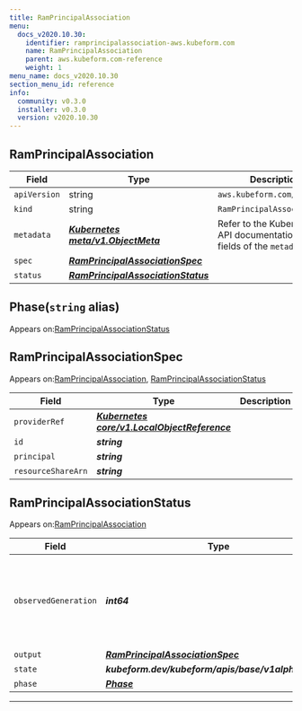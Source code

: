 ```yaml
---
title: RamPrincipalAssociation
menu:
  docs_v2020.10.30:
    identifier: ramprincipalassociation-aws.kubeform.com
    name: RamPrincipalAssociation
    parent: aws.kubeform.com-reference
    weight: 1
menu_name: docs_v2020.10.30
section_menu_id: reference
info:
  community: v0.3.0
  installer: v0.3.0
  version: v2020.10.30
---
```


## RamPrincipalAssociation
| Field | Type | Description |
| ------ | ----- | ----------- |
| `apiVersion` | string | `aws.kubeform.com/v1alpha1` |
|    `kind` | string | `RamPrincipalAssociation` |
| `metadata` | ***[Kubernetes meta/v1.ObjectMeta](https://v1-18.docs.kubernetes.io/docs/reference/generated/kubernetes-api/v1.18/#objectmeta-v1-meta)***|Refer to the Kubernetes API documentation for the fields of the `metadata` field.|
| `spec` | ***[RamPrincipalAssociationSpec](#ramprincipalassociationspec)***||
| `status` | ***[RamPrincipalAssociationStatus](#ramprincipalassociationstatus)***||
## Phase(`string` alias)

Appears on:[RamPrincipalAssociationStatus](#ramprincipalassociationstatus)

## RamPrincipalAssociationSpec

Appears on:[RamPrincipalAssociation](#ramprincipalassociation), [RamPrincipalAssociationStatus](#ramprincipalassociationstatus)

| Field | Type | Description |
| ------ | ----- | ----------- |
| `providerRef` | ***[Kubernetes core/v1.LocalObjectReference](https://v1-18.docs.kubernetes.io/docs/reference/generated/kubernetes-api/v1.18/#localobjectreference-v1-core)***||
| `id` | ***string***||
| `principal` | ***string***||
| `resourceShareArn` | ***string***||
## RamPrincipalAssociationStatus

Appears on:[RamPrincipalAssociation](#ramprincipalassociation)

| Field | Type | Description |
| ------ | ----- | ----------- |
| `observedGeneration` | ***int64***| ***(Optional)*** Resource generation, which is updated on mutation by the API Server.|
| `output` | ***[RamPrincipalAssociationSpec](#ramprincipalassociationspec)***| ***(Optional)*** |
| `state` | ***kubeform.dev/kubeform/apis/base/v1alpha1.State***| ***(Optional)*** |
| `phase` | ***[Phase](#phase)***| ***(Optional)*** |
---
